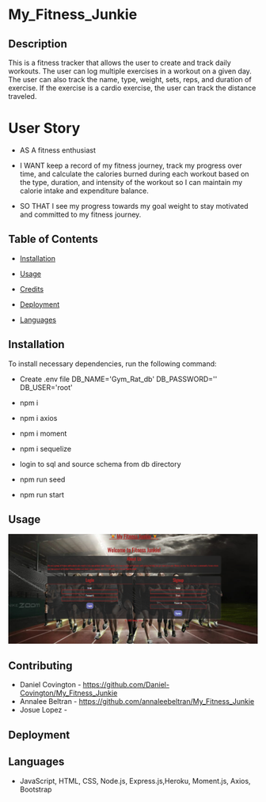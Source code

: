 # My_Fitness_Junkie

## Description
This is a fitness tracker that allows the user to create and track daily workouts. The user can log multiple exercises in a workout on a given day. The user can also track the name, type, weight, sets, reps, and duration of exercise. If the exercise is a cardio exercise, the user can track the distance traveled.

# User Story
* AS A fitness enthusiast​

* I WANT keep a record of my fitness journey, track my progress over time, and calculate the calories burned during each workout based on the type, duration, and intensity of the workout so I can maintain my calorie intake and expenditure balance.​

* SO THAT I see my progress towards my goal weight to stay motivated and committed to my fitness journey.​


## Table of Contents
* [Installation](#installation)

* [Usage](#usage)

* [Credits](#credits)

* [Deployment](#deployment)

* [Languages](#languages)

## Installation
To install necessary dependencies, run the following command:

* Create .env file
DB_NAME='Gym_Rat_db'
DB_PASSWORD=''
DB_USER='root'

* npm i
* npm i axios
* npm i moment
* npm i sequelize
* login to sql and source schema from db directory
* npm run seed
* npm run start

## Usage
![alt text](./readmeimg.png) 
<!-- this is where the screenshot of the image will be at -->

## Contributing
* Daniel Covington - https://github.com/Daniel-Covington/My_Fitness_Junkie
* Annalee Beltran - https://github.com/annaleebeltran/My_Fitness_Junkie
* Josue Lopez - 


## Deployment
<!-- this is where the deplyment link will go --> 

## Languages
* JavaScript, HTML, CSS, Node.js, Express.js,Heroku, Moment.js, Axios, Bootstrap






